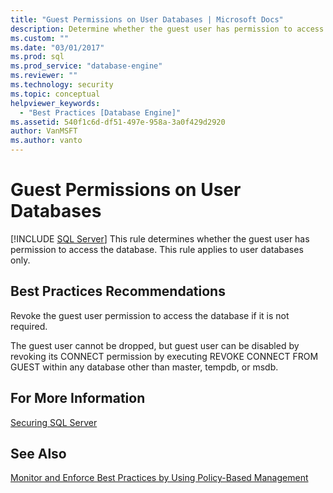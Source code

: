 ```yaml
---
title: "Guest Permissions on User Databases | Microsoft Docs"
description: Determine whether the guest user has permission to access user databases in SQL Server. Revoke the guest user permission if it is not required.
ms.custom: ""
ms.date: "03/01/2017"
ms.prod: sql
ms.prod_service: "database-engine"
ms.reviewer: ""
ms.technology: security
ms.topic: conceptual
helpviewer_keywords: 
  - "Best Practices [Database Engine]"
ms.assetid: 540f1c6d-df51-497e-958a-3a0f429d2920
author: VanMSFT
ms.author: vanto
---
```

# Guest Permissions on User Databases
 [!INCLUDE [SQL Server](../../includes/applies-to-version/sqlserver.md)]
  This rule determines whether the guest user has permission to access the database. This rule applies to user databases only.  
  
## Best Practices Recommendations  
 Revoke the guest user permission to access the database if it is not required.  
  
 The guest user cannot be dropped, but guest user can be disabled by revoking its CONNECT permission by executing REVOKE CONNECT FROM GUEST within any database other than master, tempdb, or msdb.  
  
## For More Information  
 [Securing SQL Server](../../relational-databases/security/securing-sql-server.md)  
  
## See Also  
 [Monitor and Enforce Best Practices by Using Policy-Based Management](../../relational-databases/policy-based-management/monitor-and-enforce-best-practices-by-using-policy-based-management.md)  
  
  
